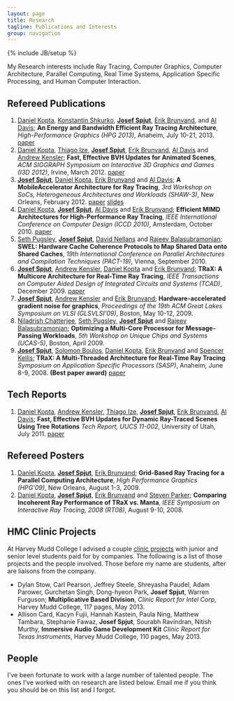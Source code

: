 ```yaml
---
layout: page
title: Research
tagline: Publications and Interests
group: navigation
---
```

{% include JB/setup %}

My Research interests include Ray Tracing, Computer Graphics, Computer
Architecture, Parallel Computing, Real Time Systems, Application
Specific Processing, and Human Computer Interaction.

## Refereed Publications

1. [Daniel Kopta][dk], [Konstantin Shkurko][ks], **[Josef Spjut][jbs]**,
[Erik Brunvand][elb], and [Al Davis][ald];
**An Energy and Bandwidth Efficient Ray Tracing Architecture**,
*High-Performance Graphics (HPG 2013)*, Anaheim, July 10-21, 2013.
[paper](http://www.cs.utah.edu/~dkopta/papers/hwrt_hpg13.pdf)
1. [Daniel Kopta][dk], [Thiago Ize][ti], **[Josef Spjut][jbs]**, [Erik
  Brunvand][elb], [Al Davis][ald] and [Andrew Kensler][aek];
**Fast, Effective BVH Updates for Animated Scenes**,
*ACM SIGGRAPH Symposium on Interactive 3D Graphics and Games (I3D 2012)*, Irvine, March 2012.
[paper](http://www.cs.utah.edu/~thiago/papers/rotations.pdf)
1. **[Josef Spjut][jbs]**, [Daniel Kopta][dk], [Erik Brunvand][elb] and [Al Davis][ald];
**A MobileAccelerator Architecture for Ray Tracing**,
*3rd Workshop on SoCs, Heterogeneous Architectures and Workloads (SHAW-3)*, New Orleans, February 2012. 
[paper](http://www.cs.utah.edu/~sjosef/papers/spjut-shaw12-final.pdf)
[slides](http://www.cs.utah.edu/~sjosef/slides/spjut-shaw12-slides.pdf)
1. [Daniel Kopta][dk], **[Josef Spjut][jbs]**, [Al Davis][ald] and [Erik Brunvand][elb];
**Efficient MIMD Architectures for High-Performance Ray Tracing**,
*IEEE International Conference on Computer Design (ICCD 2010)*, Amsterdam, October 2010.
[paper](http://www.cs.utah.edu/~dkopta/papers/hwrt_iccd10.pdf)
1. [Seth Pugsley][shp], **[Josef Spjut][jbs]**, [David Nellans][dn] and [Rajeev Balasubramonian][rb];
**SWEL: Hardware Cache Coherence Protocols to Map Shared Data onto Shared Caches**,
*19th International Conference on Parallel Architectures and Compilation Techniques (PACT-19)*, Vienna, September 2010.
1. **[Josef Spjut][jbs]**, [Andrew Kensler][aek], [Daniel Kopta][dk] and [Erik Brunvand][elb];
**TRaX: A Multicore Architecture for Real-Time Ray Tracing**,
*IEEE Transactions on Computer Aided Design of Integrated Circuits and
Systems (TCAD)*, December 2009.
[paper](http://www.cs.utah.edu/~dkopta/papers/hwrt_iccd10.pdf)
1. **[Josef Spjut][jbs]**, [Andrew Kensler][aek] and [Erik Brunvand][elb];
**Hardware-accelerated gradient noise for graphics**,
*Proceedings of the 19th ACM Great Lakes Symposium on VLSI
(GLSVLSI'09)*, Boston, May 10-12, 2009.
1. [Niladrish Chatterjee][nc], [Seth Pugsley][shp], **[Josef Spjut][jbs]** and [Rajeev Balasubramonian][rb];
**Optimizing a Multi-Core Processor for Message-Passing Workloads**,
*5th Workshop on Unique Chips and Systems (UCAS-5)*, Boston, April 2009.
1. **[Josef Spjut][jbs]**, [Solomon Boulos][sb], [Daniel Kopta][dk], [Erik Brunvand][elb] and
  [Spencer Kellis][sk];
**TRaX: A Multi-Threaded Architecture for Real-Time Ray Tracing**
*Symposium on Application Specific Processors (SASP)*, Anaheim, June
  8-9, 2008. 
**(Best paper award)**
[paper](http://www.cs.utah.edu/~dkopta/papers/hwrt_sasp08.pdf)

## Tech Reports

1. [Daniel Kopta][dk], [Andrew Kensler][aek], [Thiago Ize][ti],
**[Josef Spjut][jbs]**, [Erik Brunvand][elb], [Al Davis][ald];
**Fast, Effective BVH Updates for Dynamic Ray-Traced Scenes Using Tree
  Rotations**
*Tech Report, UUCS 11-002*, University of Utah, July 2011.
[paper](http://www.cs.utah.edu/research/techreports/2011/pdf/UUCS-11-002.pdf)

## Refereed Posters

1. [Daniel Kopta][dk], **[Josef Spjut][jbs]**, [Erik Brunvand][elb];
**Grid-Based Ray Tracing for a Parallel Computing Architecture**,
*High Performance Graphics (HPG'09)*, New Orleans, August 1-3, 2009.
1. [Daniel Kopta][dk], **[Josef Spjut][jbs]**, [Erik Brunvand][elb] and [Steven Parker][sp];
**Comparing Incoherent Ray Performance of TRaX vs. Manta**,
*IEEE Symposium on Interactive Ray Tracing, 2008 (RT08)*, August 9-10, 2008.

## HMC Clinic Projects

At Harvey Mudd College I advised a couple [clinic
projects](http://newwww.hmc.edu/clinic/index.php) with junior and
senior level students paid for by companies. The following is a list
of those projects and the people involved. Those before my name are
students, after are liaisons from the company.

* Dylan Stow, Carl Pearson, Jeffrey Steele,
  Shreyasha Paudel, Adam Parower, Gurchetan Singh, Dong-hyeon Park,
  **Josef Spjut**, Warren Furguson;
**Multiplicative Based Division**,
*Clinic Report for Intel Corp*, Harvey Mudd College, 117 pages, May
  2013.
* Allison Card, Kacyn Fujii, Hannah
  Kastein, Paula Ning, Matthew Tambara, Stephanie Fawaz, **Josef Spjut**,
  Sourabh Ravindran, Nitish Murthy,
**Immersive Audio Game Development Kit**
*Clinic Report for Texas Instruments*, Harvey Mudd College, 110 pages,
  May 2013.

## People

I've been fortunate to work with a large number of talented
people. The ones I've worked with on research are listed below. Email
me if you think you should be on this list and I forgot.

<!-- test -->

   [dk]: http://www.cs.utah.edu/~dkopta
   [ks]: http://www.cs.utah.edu/~kshkurko
   [jbs]: http://www3.hmc.edu/~jspjut
   [elb]: http://www.cs.utah.edu/~elb
   [ald]: http://www.cs.utah.edu/~ald
   [ti]: http://www.cs.utah.edu/~thiago
   [aek]: http://www.cs.utah.edu/~aek
   [dn]: http://david.nellans.org
   [shp]: http://www.cs.utah.edu/~pugsley
   [rb]: http://www.cs.utah.edu/~rajeev
   [sk]: http://vis.caltech.edu/~skellis
   [nc]: http://www.cs.utah.edu/~nil
   [sb]: http://graphics.stanford.edu/~boulos/research.htm
   [sp]: http://www.cs.utah.edu/~sparker

